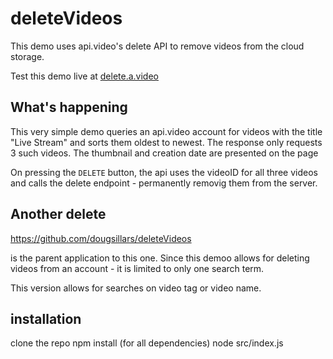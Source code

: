 # deleteVideos

This demo uses api.video's delete API to remove videos from the cloud storage.

Test this demo live at [delete.a.video](https://delete.a.video)

## What's happening

This very simple demo queries an api.video account for videos with the title "Live Stream" and sorts them oldest to newest.  The response only requests 3 such videos.  The thumbnail and creation date are presented on the page

On pressing the ```DELETE``` button, the api uses the videoID for all three videos and calls the delete endpoint - permanently removig them from the server.

## Another delete

https://github.com/dougsillars/deleteVideos

is the parent application to this one. Since this demoo allows for deleting videos from an account - it is limited to only one search term.

This version allows for searches on video tag or video name.

## installation

clone the repo
npm install (for all dependencies)
node src/index.js